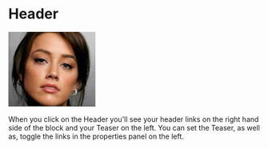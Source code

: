 # Header

![](images/face.png)

When you click on the Header you'll see your header links on the right hand side of the block and your Teaser on the left. You can set the 
Teaser, as well as, toggle the links in the properties panel on the left.
